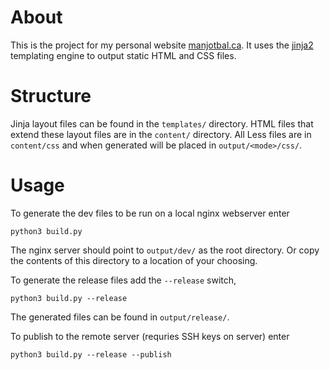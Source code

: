 # About
This is the project for my personal website [manjotbal.ca](https://manjotbal.ca). It uses
the [jinja2](https://jinja.palletsprojects.com/en/2.11.x/) templating engine to output static HTML and CSS files.

# Structure
Jinja layout files can be found in the `templates/` directory.
HTML files that extend these layout files are in the `content/` directory.
All Less files are in `content/css` and when generated will be placed in `output/<mode>/css/`.

# Usage
To generate the dev files to be run on a local nginx webserver enter
```
python3 build.py
```
The nginx server should point to `output/dev/` as the root directory. Or copy the contents of this directory to a location of your choosing.

To generate the release files add the `--release` switch,
```
python3 build.py --release
```
The generated files can be found in `output/release/`.

To publish to the remote server (requries SSH keys on server) enter
```
python3 build.py --release --publish
```
